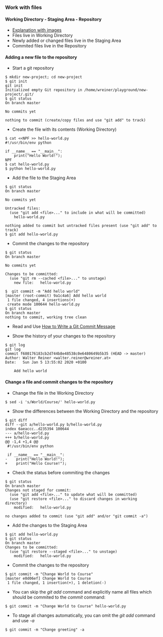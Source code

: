 ### Work with files

#### Working Directory - Staging Area - Repository

- [Explanation with images](https://git-scm.com/about/staging-area)
- Files live in Working Directory
- Newly added or changed files live in the Staging Area
- Commited files live in the Repository

#### Adding a new file to the repository

- Start a git repository

```
$ mkdir new-project; cd new-project
$ git init
git init
Initialized empty Git repository in /home/wreiner/playground/new-project/.git/
$ git status
On branch master

No commits yet

nothing to commit (create/copy files and use "git add" to track)
```
- Create the file with its contents (Working Directory)

```
$ cat <<NPF >> hello-world.py
#!/usr/bin/env python

if __name__ == "__main__":
    print("Hello World!");
NPF
$ cat hello-world.py
$ python hello-world.py
```

- Add the file to the Staging Area

```
$ git status
On branch master

No commits yet

Untracked files:
  (use "git add <file>..." to include in what will be committed)
	hello-world.py

nothing added to commit but untracked files present (use "git add" to track)
$ git add hello-world.py
```

- Commit the changes to the repository

```
$ git status
On branch master

No commits yet

Changes to be committed:
  (use "git rm --cached <file>..." to unstage)
	new file:   hello-world.py

$  git commit -m "Add hello world"
[master (root-commit) 9a1c4a6] Add hello world
 1 file changed, 4 insertions(+)
 create mode 100644 hello-world.py
$ git status
On branch master
nothing to commit, working tree clean
```

- Read and Use [How to Write a Git Commit Message](https://chris.beams.io/posts/git-commit/)

- Show the history of your changes to the repository

```
$ git log
git log
commit f680176183cb2d744b8e48538c0e6480649b5b35 (HEAD -> master)
Author: Walter Reiner <walter.reiner@wreiner.at>
Date:   Sun Jan 5 13:55:02 2020 +0100

    Add hello world
```

#### Change a file and commit changes to the repository

- Change the file in the Working Directory

```
$ sed -i 's/World/Course/' hello-world.py 
```

- Show the differences between the Working Directory and the repository

```
$ git diff
diff --git a/hello-world.py b/hello-world.py
index 6aeaccc..d235394 100644
--- a/hello-world.py
+++ b/hello-world.py
@@ -1,4 +1,4 @@
 #!/usr/bin/env python

 if __name__ == "__main__":
-    print("Hello World!");
+    print("Hello Course!");
```

- Check the status before commiting the changes

```
$ git status
On branch master
Changes not staged for commit:
  (use "git add <file>..." to update what will be committed)
  (use "git restore <file>..." to discard changes in working directory)
	modified:   hello-world.py

no changes added to commit (use "git add" and/or "git commit -a")
```

- Add the changes to the Staging Area

```
$ git add hello-world.py
$ git status
On branch master
Changes to be committed:
  (use "git restore --staged <file>..." to unstage)
	modified:   hello-world.py

```

- Commit the changes to the repository

```
$ git commit -m "Change World to Course"
[master e0d06ef] Change World to Course
 1 file changed, 1 insertion(+), 1 deletion(-)
```

- You can skip the *git add* command and explicitly name all files which should be commited to the *commit* command:

```
$ git commit -m "Change World to Course" hello-world.py
```

- To stage all changes automatically, you can omit the *git add* command and use *-a*

```
$ git commit -m "Change greeting" -a
```

